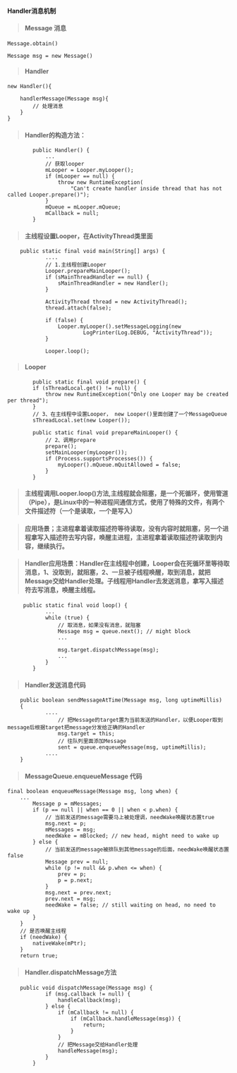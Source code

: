 #### Handler消息机制

> #### Message 消息

	Message.obtain()

	Message msg = new Message()

> #### Handler 

	new Handler(){

		handlerMessage(Message msg){
			// 处理消息
		}
	}

> #### Handler的构造方法：

			public Handler() {
		      	...
				// 获取looper
		        mLooper = Looper.myLooper();
		        if (mLooper == null) {
		            throw new RuntimeException(
		                "Can't create handler inside thread that has not called Looper.prepare()");
		        }
		        mQueue = mLooper.mQueue;
		        mCallback = null;
		    }

> #### 主线程设置Looper，在ActivityThread类里面

		public static final void main(String[] args) {
		        ....
				// 1.主线程创建Looper 
		        Looper.prepareMainLooper();
		        if (sMainThreadHandler == null) {
		            sMainThreadHandler = new Handler();
		        }
		
		        ActivityThread thread = new ActivityThread();
		        thread.attach(false);
		
		        if (false) {
		            Looper.myLooper().setMessageLogging(new
		                    LogPrinter(Log.DEBUG, "ActivityThread"));
		        }
		
		        Looper.loop();
> #### Looper

			public static final void prepare() {
	        if (sThreadLocal.get() != null) {
	            throw new RuntimeException("Only one Looper may be created per thread");
	        }
			// 3、在主线程中设置Looper， new Looper()里面创建了一个MessageQueue
	        sThreadLocal.set(new Looper());
    
		    public static final void prepareMainLooper() {
		        // 2、调用prepare
				prepare();
		        setMainLooper(myLooper());
		        if (Process.supportsProcesses()) {
		            myLooper().mQueue.mQuitAllowed = false;
		        }
		    }

> #### 主线程调用Looper.loop()方法,主线程就会阻塞，是一个死循环，使用管道（Pipe），是Linux中的一种进程间通信方式，使用了特殊的文件，有两个文件描述符（一个是读取，一个是写入）

> #### 应用场景；主进程拿着读取描述符等待读取，没有内容时就阻塞，另一个进程拿写入描述符去写内容，唤醒主进程，主进程拿着读取描述符读取到内容，继续执行。

> #### Handler应用场景：Handler在主线程中创建，Looper会在死循环里等待取消息，1、没取到，就阻塞，2、一旦被子线程唤醒，取到消息，就把Message交给Handler处理。子线程用Handler去发送消息，拿写入描述符去写消息，唤醒主线程。



		 public static final void loop() {
		       	...
		        while (true) {
					// 取消息，如果没有消息，就阻塞
		            Message msg = queue.next(); // might block
		            ...

	                msg.target.dispatchMessage(msg);
	                ...
				}
		    }

> #### Handler发送消息代码

		public boolean sendMessageAtTime(Message msg, long uptimeMillis)
		{
		        ....
					// 把Message的target置为当前发送的Handler，以便Looper取到message后根据target把message分发给正确的Handler
					msg.target = this;
					// 往队列里面添加Message
		            sent = queue.enqueueMessage(msg, uptimeMillis);
		        ....
        }

> #### MessageQueue.enqueueMessage 代码

	final boolean enqueueMessage(Message msg, long when) {
        ...
            Message p = mMessages;
            if (p == null || when == 0 || when < p.when) {
				// 当前发送的message需要马上被处理调，needWake唤醒状态置true
                msg.next = p;
                mMessages = msg;
                needWake = mBlocked; // new head, might need to wake up
            } else {
				// 当前发送的message被排队到其他message的后面，needWake唤醒状态置false
                Message prev = null;
                while (p != null && p.when <= when) {
                    prev = p;
                    p = p.next;
                }
                msg.next = prev.next;
                prev.next = msg;
                needWake = false; // still waiting on head, no need to wake up
            }
        }
		// 是否唤醒主线程
        if (needWake) {
            nativeWake(mPtr);
        }
        return true;

> #### Handler.dispatchMessage方法

		public void dispatchMessage(Message msg) {
		        if (msg.callback != null) {
		            handleCallback(msg);
		        } else {
		            if (mCallback != null) {
		                if (mCallback.handleMessage(msg)) {
		                    return;
		                }
		            }
					// 把Message交给Handler处理
		            handleMessage(msg);
		        }
		    }